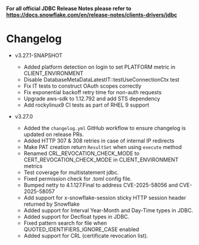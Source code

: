 #### For all official JDBC Release Notes please refer to https://docs.snowflake.com/en/release-notes/clients-drivers/jdbc

# Changelog
- v3.27.1-SNAPSHOT
    - Added platform detection on login to set PLATFORM metric in CLIENT_ENVIRONMENT
    - Disable DatabaseMetaDataLatestIT::testUseConnectionCtx test
    - Fix IT tests to construct OAuth scopes correctly
    - Fix exponential backoff retry time for non-auth requests
    - Upgrade aws-sdk to 1.12.792 and add STS dependency
    - Add rockylinux9 CI tests as part of RHEL 9 support  
    
- v3.27.0
    - Added the `changelog.yml` GitHub workflow to ensure changelog is updated on release PRs.
    - Added HTTP 307 & 308 retries in case of internal IP redirects
    - Make PAT creation return `ResultSet` when using `execute` method
    - Renamed CRL_REVOCATION_CHECK_MODE to CERT_REVOCATION_CHECK_MODE in CLIENT_ENVIRONMENT metrics
    - Test coverage for multistatement jdbc.
    - Fixed permission check for .toml config file.
    - Bumped netty to 4.1.127.Final to address CVE-2025-58056 and  CVE-2025-58057
    - Add support for x-snowflake-session sticky HTTP session header returned by Snowflake
    - Added support for Interval Year-Month and Day-Time types in JDBC.
    - Added support for Decfloat types in JDBC.
    - Fixed pattern search for file when QUOTED_IDENTIFIERS_IGNORE_CASE enabled
    - Added support for CRL (certificate revocation list).